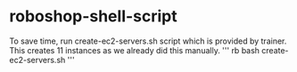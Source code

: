 # roboshop-shell-script
To save time, run create-ec2-servers.sh script which is provided by trainer. This creates 11 instances as we already did this manually.
''' rb
bash create-ec2-servers.sh
'''